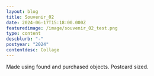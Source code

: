 ```yaml
---
layout: blog
title: Souvenir_02
date: 2024-06-17T15:18:00.000Z
featuredimage: /image/souvenir_02_test.png
type: content
descblurb: "-"
postyear: "2024"
contentdesc: Collage
---
```

Made using found and purchased objects. Postcard sized.
